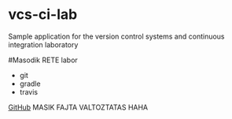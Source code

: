 # vcs-ci-lab
Sample application for the version control systems and continuous integration laboratory

#Masodik RETE labor
* git
* gradle
* travis

[GitHub](http://www.github.com)
MASIK FAJTA VALTOZTATAS HAHA

